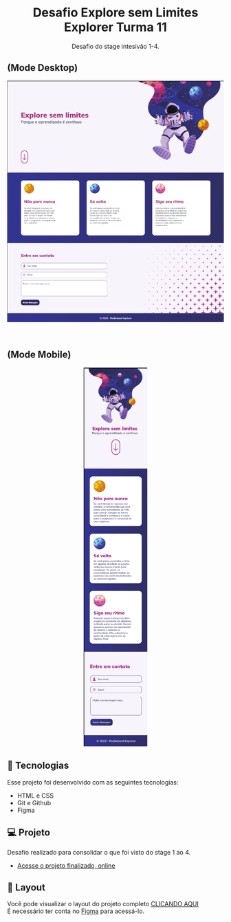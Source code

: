 
<h1 align="center"> Desafio Explore sem Limites Explorer Turma 11 </h1>
<p align="center"> Desafio do stage intesivão 1-4.</p>


## (Mode Desktop)
<p align="center">
  <img alt="License" src="https://github.com/DevMaroto/Desafio---Explore-sem-Limites/blob/Main/imgs/desktopexploresemlimite.png"/>
</p>

<br>

## (Mode Mobile)

<p align="center">
    <img alt="License" src="https://github.com/DevMaroto/Desafio---Explore-sem-Limites/blob/Main/imgs/mobileexploresemlimite.png"/>
</p>


## 🚀 Tecnologias

Esse projeto foi desenvolvido com as seguintes tecnologias:

- HTML e CSS
- Git e Github
- Figma

## 💻 Projeto

Desafio realizado para consolidar o que foi visto do stage 1 ao 4.

- [Acesse o projeto finalizado, online](https://devmaroto.github.io/Desafio-Explore-sem-Limites/)

## 🔖 Layout

Você pode visualizar o layout do projeto completo [CLICANDO AQUI](https://www.figma.com/file/5ecdstSbTZl9WjQeiMESjJ/Explore-sem-limites-(Copy)?type=design&node-id=0-1&mode=design&t=EKyEIzxpnjVKIChy-0)
<br>
É necessário ter conta no [Figma](https://figma.com) para acessá-lo.
